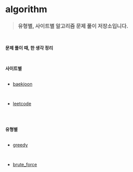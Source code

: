 # algorithm   

>### **유형별, 사이트별 알고리즘 문제 풀이 저장소입니다.**

<br>


**문제 풀이 때, 한 생각 정리**   

<br>

**사이트별**   
<br>

   
- <a href="https://github.com/jiyun1006/algorithm/blob/main/baekjoon/baek_comment.md ">baekjoon</a>    

<br>

- <a href="https://github.com/jiyun1006/algorithm/blob/main/leetcode/leetcode_comment.md">leetcode</a>     


<br><br>


**유형별**   
<br>

- <a href="https://github.com/jiyun1006/algorithm/blob/main/greedy/greedy_comment.md"> greedy</a>

<br>

- <a href="https://github.com/jiyun1006/algorithm/blob/main/brute-force/brute_comment.md"> brute_force </a>


